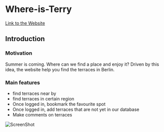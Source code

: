 # Where-is-Terry
[Link to the Website](https://where-is-terry.herokuapp.com/)

## Introduction
### Motivation
Summer is coming. Where can we find a place and enjoy it? 
Driven by this idea, the website help you find the terraces in Berlin. 

### Main features
* find terraces near by
* find terraces in certain region
* Once logged in, bookmark the favourite spot
* Once logged in, add terraces that are not yet in our database
* Make comments on terraces

![ScreenShot](https://qp9zsa.dm.files.1drv.com/y4mpWZ2YZ8EfWf66gWDHrvZNnj26Cv2hi_oSHN0ZMpOvTy-Kz9LsCBBu6-OzEIXniHFUqYzMbWoap5b7BOp1boJGZzTkDTi2V-6jRzovA54STase0q-UZeV_OIphinlebC-mJ-OFq5jm1hXF89ibesdmKOkX49_3skx-KCvFXxU6G7mnkSbTDfRs4jx0R5egu-0ScuCcQJYMbWVeffeQsusMA?width=1509&height=897&cropmode=none)
